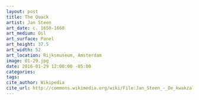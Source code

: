 ```yaml
---
layout: post
title: The Quack
artist: Jan Steen
art_date: c. 1650-1660
art_medium: Oil
art_surface: Panel
art_height: 37.5
art_width: 52
art_location: Rijksmuseum, Amsterdam
image: 01-29.jpg
date: 2016-01-29 12:00:00 -05:00
categories:
tags:
cite_author: Wikipedia
cite_url: http://commons.wikimedia.org/wiki/File:Jan_Steen_-_De_kwakzalver.jpg
---
```

